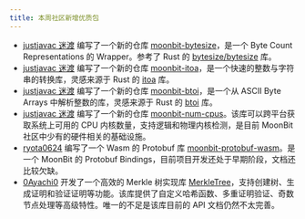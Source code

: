 ```yaml
---
title: 本周社区新增优质包
---
```


- [justjavac 迷渡](https://github.com/justjavac) 编写了一个新的仓库 [moonbit-bytesize](https://github.com/justjavac/moonbit-bytesize)，是一个 Byte Count Representations 的 Wrapper。参考了 Rust 的 [bytesize/bytesize](https://github.com/bytesize-rs/bytesize) 库。
- [justjavac 迷渡](https://github.com/justjavac) 编写了一个新的仓库 [moonbit-itoa](https://github.com/justjavac/moonbit-itoa)，是一个快速的整数与字符串的转换库，灵感来源于 Rust 的 [itoa](https://github.com/dtolnay/itoa) 库。
- [justjavac 迷渡](https://github.com/justjavac) 编写了一个新的仓库 [moonbit-btoi](https://github.com/justjavac/moonbit-btoi)，是一个从 ASCII Byte Arrays 中解析整数的库，灵感来源于 Rust 的 [btoi](https://github.com/niklasf/rust-btoi) 库。
- [justjavac 迷渡](https://github.com/justjavac) 编写了一个新的仓库 [moonbit-num-cpus](https://github.com/justjavac/moonbit-num-cpus)。该库可以跨平台获取系统上可用的 CPU 内核数量，支持逻辑和物理内核检测，是目前 MoonBit 社区中少有的硬件相关的基础设施。
- [ryota0624](https://github.com/ryota0624) 编写了一个 Wasm 的 Protobuf 库 [moonbit-protobuf-wasm](https://github.com/ryota0624/moonbit-protobuf-wasm)。是一个 MoonBit 的 Protobuf Bindings，目前项目开发还处于早期阶段，文档还比较欠缺。
- [0Ayachi0](https://github.com/0Ayachi0) 开发了一个高效的 Merkle 树实现库 [MerkleTree](https://github.com/0Ayachi0/MerkleTree)，支持创建树、生成证明和验证证明等功能。该库提供了自定义哈希函数、多重证明验证、奇数节点处理等高级特性。唯一的不足是该库目前的 API 文档仍然不太完善。
